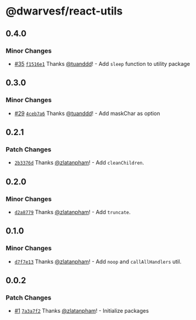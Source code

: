 # @dwarvesf/react-utils

## 0.4.0

### Minor Changes

- [#35](https://github.com/dwarvesf/react-toolkit/pull/35)
  [`f1516e1`](https://github.com/dwarvesf/react-toolkit/commit/f1516e15473687ab4000c3336ee1706a1ecb8c11)
  Thanks [@tuanddd](https://github.com/tuanddd)! - Add `sleep` function to
  utility package

## 0.3.0

### Minor Changes

- [#29](https://github.com/dwarvesf/react-toolkit/pull/29)
  [`4ceb7a6`](https://github.com/dwarvesf/react-toolkit/commit/4ceb7a6d6c26c99d003f9d7643c94811d9282c88)
  Thanks [@tuanddd](https://github.com/tuanddd)! - Add maskChar as option

## 0.2.1

### Patch Changes

- [`2b3376d`](https://github.com/dwarvesf/react-toolkit/commit/2b3376d3ec1ac5cc35863a72a7c23970adfe58a5)
  Thanks [@zlatanpham](https://github.com/zlatanpham)! - Add `cleanChildren`.

## 0.2.0

### Minor Changes

- [`d2a8779`](https://github.com/dwarvesf/react-toolkit/commit/d2a87790d7f782b262e8b3b0521953811bed7c1b)
  Thanks [@zlatanpham](https://github.com/zlatanpham)! - Add `truncate`.

## 0.1.0

### Minor Changes

- [`d7f7e13`](https://github.com/dwarvesf/react-sdk/commit/d7f7e13c4b472d7c8b62fc02553f7301bbda251f)
  Thanks [@zlatanpham](https://github.com/zlatanpham)! - Add `noop` and
  `callAllHandlers` util.

## 0.0.2

### Patch Changes

- [#1](https://github.com/dwarvesf/react-sdk/pull/1)
  [`7a3a7f2`](https://github.com/dwarvesf/react-sdk/commit/7a3a7f2ae016015a725d7e9b9d2bb1d9012c1941)
  Thanks [@zlatanpham](https://github.com/zlatanpham)! - Initialize packages
